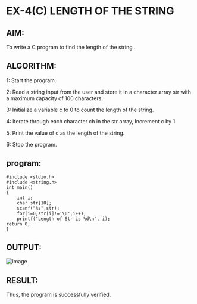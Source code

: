 # EX-4(C)  LENGTH OF THE STRING

## AIM:
To write a C program to find the length of the string .

## ALGORITHM:
  1: Start the program.
  
  2: Read a string input from the user and store it in a character array str with a maximum
capacity of 100 characters.

  3: Initialize a variable c to 0 to count the length of the string.
  
  4: Iterate through each character ch in the str array, Increment c by 1.
  
  5: Print the value of c as the length of the string.
  
  6: Stop the program.

## program:
```
#include <stdio.h>
#include <string.h>
int main()
{
    int i;
    char str[10];
    scanf("%s",str);
    for(i=0;str[i]!='\0';i++);
    printf("Length of Str is %d\n", i);
return 0;
}
```

## OUTPUT:
![image](https://github.com/Yuvaranithulasingam/EX-04-3c/assets/121418522/d880f841-ae37-4e72-a93a-30553f9067fc)

## RESULT:
Thus, the program is successfully verified.
